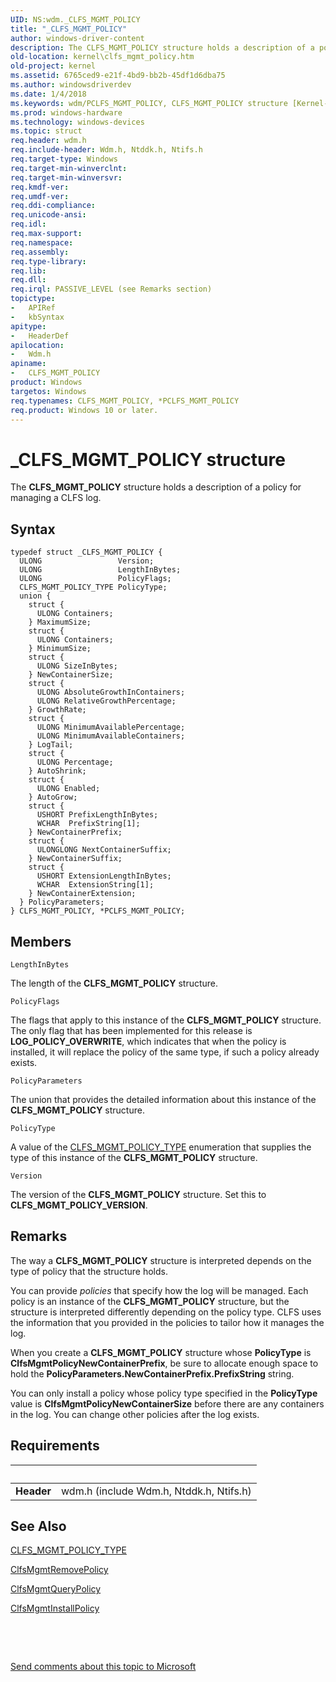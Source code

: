 ```yaml
---
UID: NS:wdm._CLFS_MGMT_POLICY
title: "_CLFS_MGMT_POLICY"
author: windows-driver-content
description: The CLFS_MGMT_POLICY structure holds a description of a policy for managing a CLFS log.
old-location: kernel\clfs_mgmt_policy.htm
old-project: kernel
ms.assetid: 6765ced9-e21f-4bd9-bb2b-45df1d6dba75
ms.author: windowsdriverdev
ms.date: 1/4/2018
ms.keywords: wdm/PCLFS_MGMT_POLICY, CLFS_MGMT_POLICY structure [Kernel-Mode Driver Architecture], PCLFS_MGMT_POLICY structure pointer [Kernel-Mode Driver Architecture], CLFS_MGMT_POLICY, kstruct_a_12bfc6be-5318-49df-b74a-251c40c0b916.xml, *PCLFS_MGMT_POLICY, kernel.clfs_mgmt_policy, _CLFS_MGMT_POLICY, PCLFS_MGMT_POLICY, wdm/CLFS_MGMT_POLICY
ms.prod: windows-hardware
ms.technology: windows-devices
ms.topic: struct
req.header: wdm.h
req.include-header: Wdm.h, Ntddk.h, Ntifs.h
req.target-type: Windows
req.target-min-winverclnt: 
req.target-min-winversvr: 
req.kmdf-ver: 
req.umdf-ver: 
req.ddi-compliance: 
req.unicode-ansi: 
req.idl: 
req.max-support: 
req.namespace: 
req.assembly: 
req.type-library: 
req.lib: 
req.dll: 
req.irql: PASSIVE_LEVEL (see Remarks section)
topictype:
-	APIRef
-	kbSyntax
apitype:
-	HeaderDef
apilocation:
-	Wdm.h
apiname:
-	CLFS_MGMT_POLICY
product: Windows
targetos: Windows
req.typenames: CLFS_MGMT_POLICY, *PCLFS_MGMT_POLICY
req.product: Windows 10 or later.
---
```


# _CLFS_MGMT_POLICY structure
The <b>CLFS_MGMT_POLICY</b> structure holds a description of a policy for managing a CLFS log.

## Syntax
````
typedef struct _CLFS_MGMT_POLICY {
  ULONG                 Version;
  ULONG                 LengthInBytes;
  ULONG                 PolicyFlags;
  CLFS_MGMT_POLICY_TYPE PolicyType;
  union {
    struct {
      ULONG Containers;
    } MaximumSize;
    struct {
      ULONG Containers;
    } MinimumSize;
    struct {
      ULONG SizeInBytes;
    } NewContainerSize;
    struct {
      ULONG AbsoluteGrowthInContainers;
      ULONG RelativeGrowthPercentage;
    } GrowthRate;
    struct {
      ULONG MinimumAvailablePercentage;
      ULONG MinimumAvailableContainers;
    } LogTail;
    struct {
      ULONG Percentage;
    } AutoShrink;
    struct {
      ULONG Enabled;
    } AutoGrow;
    struct {
      USHORT PrefixLengthInBytes;
      WCHAR  PrefixString[1];
    } NewContainerPrefix;
    struct {
      ULONGLONG NextContainerSuffix;
    } NewContainerSuffix;
    struct {
      USHORT ExtensionLengthInBytes;
      WCHAR  ExtensionString[1];
    } NewContainerExtension;
  } PolicyParameters;
} CLFS_MGMT_POLICY, *PCLFS_MGMT_POLICY;
````

## Members


`LengthInBytes`

The length of the <b>CLFS_MGMT_POLICY</b> structure.

`PolicyFlags`

The flags that apply to this instance of the <b>CLFS_MGMT_POLICY</b> structure. The only flag that has been implemented for this release is <b>LOG_POLICY_OVERWRITE</b>, which indicates that when the policy is installed, it will replace the policy of the same type, if such a policy already exists.

`PolicyParameters`

The union that provides the detailed information about this instance of the <b>CLFS_MGMT_POLICY</b> structure.

`PolicyType`

A value of the <a href="..\wdm\ne-wdm-_clfs_mgmt_policy_type.md">CLFS_MGMT_POLICY_TYPE</a> enumeration that supplies the type of this instance of the <b>CLFS_MGMT_POLICY</b> structure.

`Version`

The version of the <b>CLFS_MGMT_POLICY</b> structure. Set this to <b>CLFS_MGMT_POLICY_VERSION</b>.

## Remarks
The way a <b>CLFS_MGMT_POLICY</b> structure is interpreted depends on the type of policy that the structure holds.

You can provide <i>policies</i> that specify how the log will be managed. Each policy is an instance of the <b>CLFS_MGMT_POLICY</b> structure, but the structure is interpreted differently depending on the policy type. CLFS uses the information that you provided in the policies to tailor how it manages the log.

When you create a <b>CLFS_MGMT_POLICY</b> structure whose <b>PolicyType</b> is <b>ClfsMgmtPolicyNewContainerPrefix</b>, be sure to allocate enough space to hold the <b>PolicyParameters.NewContainerPrefix.PrefixString</b> string.

You can only install a policy whose policy type specified in the <b>PolicyType</b> value is <b>ClfsMgmtPolicyNewContainerSize</b> before there are any containers in the log. You can change other policies after the log exists.

## Requirements
| &nbsp; | &nbsp; |
| ---- |:---- |
| **Header** | wdm.h (include Wdm.h, Ntddk.h, Ntifs.h) |

## See Also

<a href="..\wdm\ne-wdm-_clfs_mgmt_policy_type.md">CLFS_MGMT_POLICY_TYPE</a>



<a href="..\wdm\nf-wdm-clfsmgmtremovepolicy.md">ClfsMgmtRemovePolicy</a>



<a href="..\wdm\nf-wdm-clfsmgmtquerypolicy.md">ClfsMgmtQueryPolicy</a>



<a href="..\wdm\nf-wdm-clfsmgmtinstallpolicy.md">ClfsMgmtInstallPolicy</a>



 

 

<a href="mailto:wsddocfb@microsoft.com?subject=Documentation%20feedback [kernel\kernel]:%20CLFS_MGMT_POLICY structure%20 RELEASE:%20(1/4/2018)&amp;body=%0A%0APRIVACY STATEMENT%0A%0AWe use your feedback to improve the documentation. We don't use your email address for any other purpose, and we'll remove your email address from our system after the issue that you're reporting is fixed. While we're working to fix this issue, we might send you an email message to ask for more info. Later, we might also send you an email message to let you know that we've addressed your feedback.%0A%0AFor more info about Microsoft's privacy policy, see http://privacy.microsoft.com/en-us/default.aspx." title="Send comments about this topic to Microsoft">Send comments about this topic to Microsoft</a>